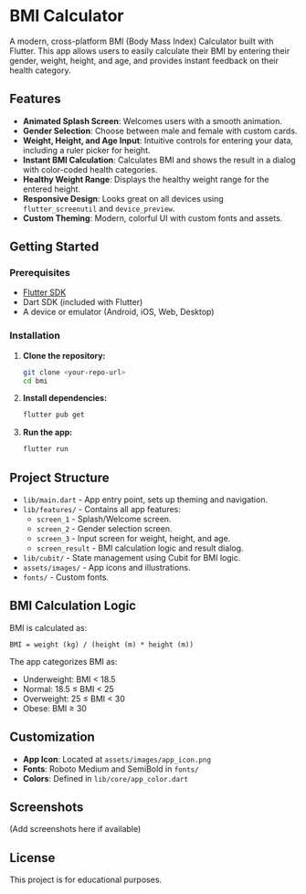 # BMI Calculator

A modern, cross-platform BMI (Body Mass Index) Calculator built with Flutter. This app allows users to easily calculate their BMI by entering their gender, weight, height, and age, and provides instant feedback on their health category.

## Features

- **Animated Splash Screen**: Welcomes users with a smooth animation.
- **Gender Selection**: Choose between male and female with custom cards.
- **Weight, Height, and Age Input**: Intuitive controls for entering your data, including a ruler picker for height.
- **Instant BMI Calculation**: Calculates BMI and shows the result in a dialog with color-coded health categories.
- **Healthy Weight Range**: Displays the healthy weight range for the entered height.
- **Responsive Design**: Looks great on all devices using `flutter_screenutil` and `device_preview`.
- **Custom Theming**: Modern, colorful UI with custom fonts and assets.

## Getting Started

### Prerequisites

- [Flutter SDK](https://flutter.dev/docs/get-started/install)
- Dart SDK (included with Flutter)
- A device or emulator (Android, iOS, Web, Desktop)

### Installation

1. **Clone the repository:**
   ```bash
   git clone <your-repo-url>
   cd bmi
   ```

2. **Install dependencies:**
   ```bash
   flutter pub get
   ```

3. **Run the app:**
   ```bash
   flutter run
   ```

## Project Structure

- `lib/main.dart` - App entry point, sets up theming and navigation.
- `lib/features/` - Contains all app features:
  - `screen_1` - Splash/Welcome screen.
  - `screen_2` - Gender selection screen.
  - `screen_3` - Input screen for weight, height, and age.
  - `screen_result` - BMI calculation logic and result dialog.
- `lib/cubit/` - State management using Cubit for BMI logic.
- `assets/images/` - App icons and illustrations.
- `fonts/` - Custom fonts.

## BMI Calculation Logic

BMI is calculated as:
```
BMI = weight (kg) / (height (m) * height (m))
```
The app categorizes BMI as:
- Underweight: BMI < 18.5
- Normal: 18.5 ≤ BMI < 25
- Overweight: 25 ≤ BMI < 30
- Obese: BMI ≥ 30

## Customization

- **App Icon**: Located at `assets/images/app_icon.png`
- **Fonts**: Roboto Medium and SemiBold in `fonts/`
- **Colors**: Defined in `lib/core/app_color.dart`

## Screenshots

(Add screenshots here if available)

## License

This project is for educational purposes.
